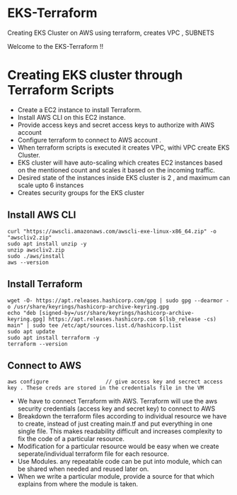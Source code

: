 # EKS-Terraform
Creating EKS Cluster on AWS using terraform, creates VPC , SUBNETS 

Welcome to the EKS-Terraform !! 

# Creating EKS cluster through Terraform Scripts

* Create a EC2 instance to install Terraform. 
* Install AWS CLI on this EC2  instance. 
* Provide access keys and secret access keys to authorize with AWS account
* Configure terraform to connect to AWS account . 
* When terraform scripts is executed it creates VPC, withi VPC create EKS Cluster.
* EKS cluster will have auto-scaling which creates EC2 instances based on the mentioned count and scales it based on the incoming traffic. 
* Desired state of the instances inside EKS cluster is 2 , and maximum can scale upto 6 instances
* Creates security groups for the EKS cluster

## Install AWS CLI
```
curl "https://awscli.amazonaws.com/awscli-exe-linux-x86_64.zip" -o "awscliv2.zip"
sudo apt install unzip -y
unzip awscliv2.zip
sudo ./aws/install
aws --version
```
## Install Terraform 

```
wget -O- https://apt.releases.hashicorp.com/gpg | sudo gpg --dearmor -o /usr/share/keyrings/hashicorp-archive-keyring.gpg
echo "deb [signed-by=/usr/share/keyrings/hashicorp-archive-keyring.gpg] https://apt.releases.hashicorp.com $(lsb_release -cs) main" | sudo tee /etc/apt/sources.list.d/hashicorp.list
sudo apt update
sudo apt install terraform -y
terraform --version
```

## Connect to AWS 
```
aws configure                  // give access key and secrect access key . These creds are stored in the credentials file in the VM
``` 

* We have to connect Terraform with AWS. Terraform will use the aws security credentials (access key and secret key) to connect to AWS
* Breakdown the terraform files according to individual resource we have  to create, instead of just creating main.tf and put everything in one single file. This makes readability difficult and increases complexity to fix the code of a particular resource. 
* Modification for a particular resource would be easy when we create seperate/individual terraform file for each resource.
* Use Modules. any repeatable code can be put into module, which can be shared when needed and reused later on. 
* When we write a particular module, provide a source for that which explains from where the module is taken. 






